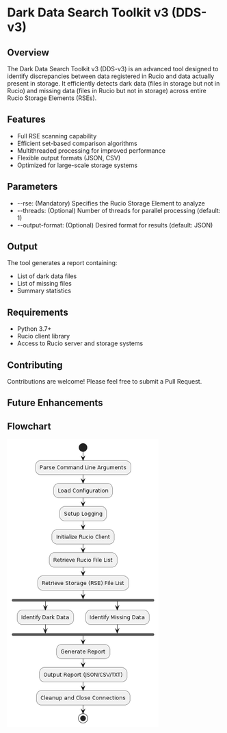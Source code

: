 # Dark Data Search Toolkit v3 (DDS-v3)

## Overview

The Dark Data Search Toolkit v3 (DDS-v3) is an advanced tool designed to identify discrepancies between data registered in Rucio and data actually present in storage. It efficiently detects dark data (files in storage but not in Rucio) and missing data (files in Rucio but not in storage) across entire Rucio Storage Elements (RSEs).

## Features

- Full RSE scanning capability
- Efficient set-based comparison algorithms
- Multithreaded processing for improved performance
- Flexible output formats (JSON, CSV)
- Optimized for large-scale storage systems

## Parameters

- --rse: (Mandatory) Specifies the Rucio Storage Element to analyze
- --threads: (Optional) Number of threads for parallel processing (default: 1)
- --output-format: (Optional) Desired format for results (default: JSON)

## Output
The tool generates a report containing:

- List of dark data files
- List of missing files
- Summary statistics

## Requirements

- Python 3.7+
- Rucio client library
- Access to Rucio server and storage systems

## Contributing
Contributions are welcome! Please feel free to submit a Pull Request.

## Future Enhancements


## Flowchart
![Flowchart](out/flow/flow.png)